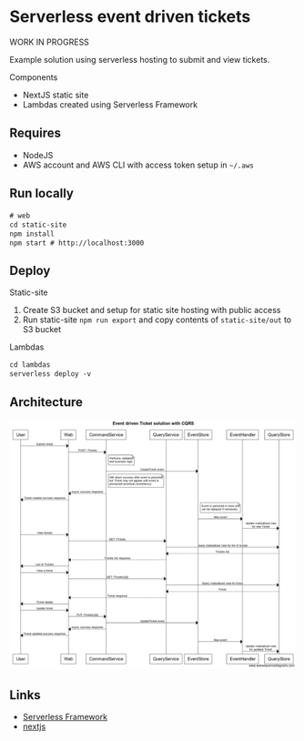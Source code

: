 # Serverless event driven tickets

WORK IN PROGRESS

Example solution using serverless hosting to submit and view tickets.

Components
* NextJS static site
* Lambdas created using Serverless Framework

## Requires

* NodeJS
* AWS account and AWS CLI with access token setup in `~/.aws`

## Run locally

```
# web
cd static-site
npm install
npm start # http://localhost:3000
```

## Deploy

Static-site
1. Create S3 bucket and setup for static site hosting with public access
2. Run static-site `npm run export` and copy contents of `static-site/out` to S3 bucket

Lambdas
```
cd lambdas
serverless deploy -v
```

## Architecture

![Sequence diagram](https://github.com/stevenalexander/serverless-event-driven-tickets/raw/master/docs/images/websequencediagrams-event-driven-ticket-solution-with-cqrs.png "Sequence diagram")

<!--- websequencediagrams.com with double dashes replaced with 00
title Event driven Ticket solution with CQRS

participant User
participant Web
participant CommandService
participant QueryService
participant EventStore
participant EventHandler
participant QueryStore

User->Web: Submit ticket
Web->CommandService: POST /Tickets
note right of CommandService: Performs validation\nand business logic
CommandService->EventStore: CreateTicket event
note right of CommandService: Will return success after event is persisted\nbut Ticket may not appear until event is\nprocessed (eventual consistency)
CommandService00>Web: Async success response
Web00>User: Ticket created success response
note right of EventStore: Event is persisted in store and\ncan be replayed if necessary
EventStore->EventHandler: New event
EventHandler->QueryStore: Update materalised view\nfor new Ticket

User->Web: View tickets
Web->QueryService: GET /Tickets
QueryService->QueryStore: Query materalised view for list of tickets
QueryStore00>QueryService: Tickets list
QueryService00>Web: Tickets list response
Web->User: List of Tickets

User->Web: View a ticket
Web->QueryService: GET /Tickets/{id}
QueryService->QueryStore: Query materalised view for ticket
QueryStore00>QueryService: Ticket
QueryService00>Web: Ticket response
Web->User: Ticket details

User->Web: Update ticket
Web->CommandService: PUT /Tickets/{id}
CommandService->EventStore: UpdateTicket event
CommandService00>Web: Async success response
Web00>User: Ticket updated success response
EventStore->EventHandler: New event
EventHandler->QueryStore: Update materalised view\nfor updated Ticket

--->

## Links

* [Serverless Framework](https://github.com/serverless/serverless#readme)
* [nextjs](https://nextjs.org)